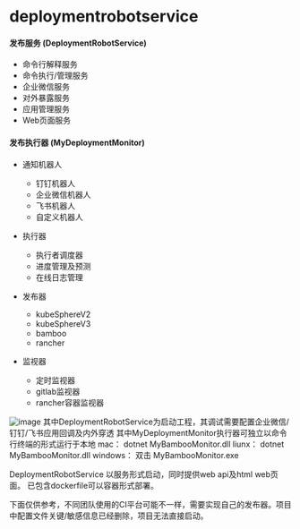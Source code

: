# deploymentrobotservice

#### 发布服务 (DeploymentRobotService)

+ 命令行解释服务
+ 命令执行/管理服务
+ 企业微信服务
+ 对外暴露服务
+ 应用管理服务
+ Web页面服务

#### 发布执行器 (MyDeploymentMonitor)

+ 通知机器人
  - 钉钉机器人
  - 企业微信机器人
  - 飞书机器人
  - 自定义机器人

+ 执行器
   - 执行者调度器
   - 进度管理及预测
   - 在线日志管理

+ 发布器
   - kubeSphereV2
   - kubeSphereV3
   - bamboo
   - rancher

+ 监视器
   - 定时监视器
   - gitlab监视器
   - rancher容器监视器


![image](https://github.com/lulianqi/DeploymentRobotService/assets/23115455/8c89eb6a-e8f4-4d8e-9f6c-8471b4ff78cf)
其中DeploymentRobotService为启动工程，其调试需要配置企业微信/钉钉/飞书应用回调及内外穿透
其中MyDeploymentMonitor执行器可独立以命令行终端的形式运行于本地
mac： dotnet MyBambooMonitor.dll
liunx： dotnet MyBambooMonitor.dll
windows： 双击 MyBambooMonitor.exe

DeploymentRobotService 以服务形式启动，同时提供web api及html web页面。
已包含dockerfile可以容器形式部署。

下面仅供参考，不同团队使用的CI平台可能不一样，需要实现自己的发布器。项目中配置文件关键/敏感信息已经删除，项目无法直接启动。

